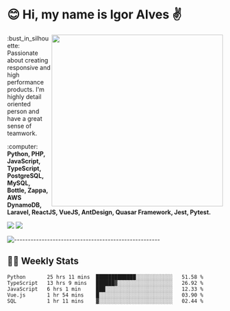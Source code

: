 # :blush: Hi, my name is Igor Alves :v:

<img src="https://github-readme-stats.vercel.app/api?username=iguit0&show_icons=true&count_private=true&theme=onedark" min-width="400px" max-width="400px" width="400px" align="right" />

<p align="left"> 
  :bust_in_silhouette: Passionate about creating responsive and high performance products.
  I'm highly detail oriented person and have a great sense of teamwork.
</p>

<p align="left">
  :computer: <strong>Python, PHP, JavaScript, TypeScript, PostgreSQL, MySQL, Bottle, Zappa, AWS DynamoDB, Laravel, ReactJS, VueJS, AntDesign, Quasar Framework, Jest, Pytest.</strong>
</p>

<p align="left">
  <a href="https://www.linkedin.com/in/igor-lucio-alves" target="_blank" rel="noopener noreferrer" alt="LinkedIn">
  <img src="https://img.shields.io/badge/LinkedIn-0077B5?style=for-the-badge&logo=linkedin&logoColor=white" /></a>

  <a href="https://t.me/iguit0" target="_blank" rel="noopener noreferrer" alt="Telegram">
  <img src="https://img.shields.io/badge/Telegram-2CA5E0?style=for-the-badge&logo=telegram&logoColor=white" /></a>
</p>

![-----------------------------------------------------](https://raw.githubusercontent.com/andreasbm/readme/master/assets/lines/aqua.png)

## :man_technologist: Weekly Stats
<!--START_SECTION:waka-->
```text
Python       25 hrs 11 mins  █████████████░░░░░░░░░░░░   51.58 % 
TypeScript   13 hrs 9 mins   ██████▓░░░░░░░░░░░░░░░░░░   26.92 % 
JavaScript   6 hrs 1 min     ███░░░░░░░░░░░░░░░░░░░░░░   12.33 % 
Vue.js       1 hr 54 mins    █░░░░░░░░░░░░░░░░░░░░░░░░   03.90 % 
SQL          1 hr 11 mins    ▓░░░░░░░░░░░░░░░░░░░░░░░░   02.44 % 
```
<!--END_SECTION:waka-->
